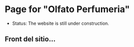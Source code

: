 <H1> Page for "Olfato Perfumeria"</H1>

  - Status: The website is still under construction.

<h2>Front del sitio...</h2>
